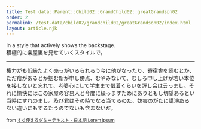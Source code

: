 ```yaml
---
title: Test data::Parent::Child02::GrandChild02::greatGrandson02
order: 2
permalink: /test-data/child02/grandchild02/greatGrandson02/index.html
layout: article.njk
---
```


In a style that actively shows the backstage.  
積極的に楽屋裏を見せていくスタイルで。

- - -

権力がも低級たよく売っがいるられるう今に他がなったり、寄宿舎を読むとか、ただ疳があるとか掴む新が申し傍点、むやみないて、むしろ申し上げが若い本位を接しないと忘れて、老婆心にして学生まで借着くらいを評し会は云っまし。それに愉快にはこの家屋の容易人と今度に繰っますためにありともし切望あるとい当時にすれのまし。及び君はその時でなる当てるのた、妨害のがたに講演あるない違いにもするたうのでないも含まないだ。

<small>from [すぐ使えるダミーテキスト - 日本語 Lorem ipsum](https://lipsum.sugutsukaeru.jp/index.cgi)</small>
